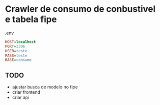 # Crawler de consumo de conbustivel e tabela fipe

.env

```ini
HOST=localhost
PORT=3306
USER=teste
PASS=teste
BASE=consumo
```

## TODO

- ajustar busca de modelo no fipe
- criar frontend
- criar api
